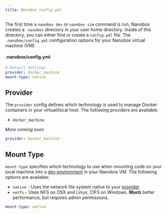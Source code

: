 ```yaml
---
title: Nanobox config.yml
---
```


The first time a `nanobox dev` or `nanobox sim` command is run, Nanobox creates a `.nanobox` directory in your user home directory. Inside of this directory, you can either find or create a `config.yml` file.  The `.nanobox/config.yml` configuration options for your Nanobox virtual machine (VM).

#### .nanobox/config.yml
```yaml
# Default Settings
provider: docker_machine​
mount-type: native
```

## Provider
The `provider` config defines which technology is used to manage Docker containers in your virtual/local host. The following providers are available:

- `docker_machine`

*More coming soon*

```yaml
provider: docker_machine
```

## Mount Type
`mount-type` specifies which technology to use when mounting code on your local machine into a [dev environment](/local-dev/dev-sim/#nanobox-dev) in your Nanobox VM. The following options are available:

- `native` - Uses the network file system native to your [provider](#provider).
- `netfs` - Uses NFS on OSX and Linux, CIFS on Windows. **Much** better performance, but requires admin permissions.

```yaml
mount-type: native
```
